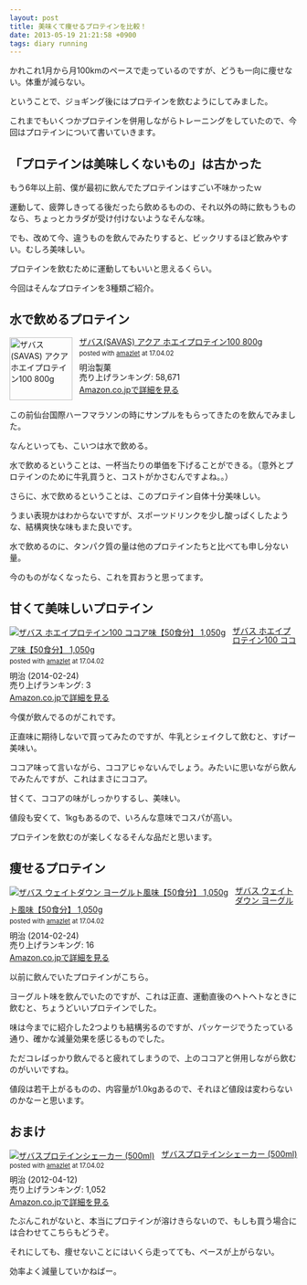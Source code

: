 ```yaml
---
layout: post
title: 美味くて痩せるプロテインを比較！
date: 2013-05-19 21:21:58 +0900
tags: diary running
---
```


かれこれ1月から月100kmのペースで走っているのですが、どうも一向に痩せない。体重が減らない。

ということで、ジョギング後にはプロテインを飲むようにしてみました。

これまでもいくつかプロテインを併用しながらトレーニングをしていたので、今回はプロテインについて書いていきます。

## 「プロテインは美味しくないもの」は古かった

もう6年以上前、僕が最初に飲んでたプロテインはすごい不味かったｗ

運動して、疲弊しきってる後だったら飲めるものの、それ以外の時に飲もうものなら、ちょっとカラダが受け付けないようなそんな味。

でも、改めて今、違うものを飲んでみたりすると、ビックリするほど飲みやすい。むしろ美味しい。

プロテインを飲むために運動してもいいと思えるくらい。

今回はそんなプロテインを3種類ご紹介。

## 水で飲めるプロテイン

<div class="amazlet-box" style="margin-bottom:0px;"><div class="amazlet-image" style="float:left;margin:0px 12px 1px 0px;"><a href="http://www.amazon.co.jp/exec/obidos/ASIN/B000I6BOVA/almond-milk-22/ref=nosim/" name="amazletlink" target="_blank"><img src="http://g-ecx.images-amazon.com/images/G/09/nav2/dp/no-image-no-ciu.gif" alt="ザバス(SAVAS) アクア ホエイプロテイン100 800g" style="border: none;width: 110px;" /></a></div><div class="amazlet-info" style="line-height:120%; margin-bottom: 10px"><div class="amazlet-name" style="margin-bottom:10px;line-height:120%"><a href="http://www.amazon.co.jp/exec/obidos/ASIN/B000I6BOVA/almond-milk-22/ref=nosim/" name="amazletlink" target="_blank">ザバス(SAVAS) アクア ホエイプロテイン100 800g</a><div class="amazlet-powered-date" style="font-size:80%;margin-top:5px;line-height:120%">posted with <a href="http://www.amazlet.com/" title="amazlet" target="_blank">amazlet</a> at 17.04.02</div></div><div class="amazlet-detail">明治製菓 <br />売り上げランキング: 58,671<br /></div><div class="amazlet-sub-info" style="float: left;"><div class="amazlet-link" style="margin-top: 5px"><a href="http://www.amazon.co.jp/exec/obidos/ASIN/B000I6BOVA/almond-milk-22/ref=nosim/" name="amazletlink" target="_blank">Amazon.co.jpで詳細を見る</a></div></div></div><div class="amazlet-footer" style="clear: left"></div></div>

この前仙台国際ハーフマラソンの時にサンプルをもらってきたのを飲んでみました。

なんといっても、こいつは水で飲める。

水で飲めるということは、一杯当たりの単価を下げることができる。（意外とプロテインのために牛乳買うと、コストがかさむんですよね。。）

さらに、水で飲めるということは、このプロテイン自体十分美味しい。

うまい表現かはわからないですが、スポーツドリンクを少し酸っぱくしたような、結構爽快な味もまた良いです。

水で飲めるのに、タンパク質の量は他のプロテインたちと比べても申し分ない量。

今のものがなくなったら、これを買おうと思ってます。

## 甘くて美味しいプロテイン

<div class="amazlet-box" style="margin-bottom:0px;"><div class="amazlet-image" style="float:left;margin:0px 12px 1px 0px;"><a href="http://www.amazon.co.jp/exec/obidos/ASIN/B00IEA5210/almond-milk-22/ref=nosim/" name="amazletlink" target="_blank"><img src="https://images-fe.ssl-images-amazon.com/images/I/51XzTJzU2gL._SL160_.jpg" alt="ザバス ホエイプロテイン100 ココア味【50食分】 1,050g" style="border: none;" /></a></div><div class="amazlet-info" style="line-height:120%; margin-bottom: 10px"><div class="amazlet-name" style="margin-bottom:10px;line-height:120%"><a href="http://www.amazon.co.jp/exec/obidos/ASIN/B00IEA5210/almond-milk-22/ref=nosim/" name="amazletlink" target="_blank">ザバス ホエイプロテイン100 ココア味【50食分】 1,050g</a><div class="amazlet-powered-date" style="font-size:80%;margin-top:5px;line-height:120%">posted with <a href="http://www.amazlet.com/" title="amazlet" target="_blank">amazlet</a> at 17.04.02</div></div><div class="amazlet-detail">明治 (2014-02-24)<br />売り上げランキング: 3<br /></div><div class="amazlet-sub-info" style="float: left;"><div class="amazlet-link" style="margin-top: 5px"><a href="http://www.amazon.co.jp/exec/obidos/ASIN/B00IEA5210/almond-milk-22/ref=nosim/" name="amazletlink" target="_blank">Amazon.co.jpで詳細を見る</a></div></div></div><div class="amazlet-footer" style="clear: left"></div></div>

今僕が飲んでるのがこれです。

正直味に期待しないで買ってみたのですが、牛乳とシェイクして飲むと、すげー美味い。

ココア味って言いながら、ココアじゃないんでしょう。みたいに思いながら飲んでみたんですが、これはまさにココア。

甘くて、ココアの味がしっかりするし、美味い。

値段も安くて、1kgもあるので、いろんな意味でコスパが高い。

プロテインを飲むのが楽しくなるそんな品だと思います。

## 痩せるプロテイン

<div class="amazlet-box" style="margin-bottom:0px;"><div class="amazlet-image" style="float:left;margin:0px 12px 1px 0px;"><a href="http://www.amazon.co.jp/exec/obidos/ASIN/B00IEA57F6/almond-milk-22/ref=nosim/" name="amazletlink" target="_blank"><img src="https://images-fe.ssl-images-amazon.com/images/I/51CrKjhPTIL._SL160_.jpg" alt="ザバス ウェイトダウン ヨーグルト風味【50食分】 1,050g" style="border: none;" /></a></div><div class="amazlet-info" style="line-height:120%; margin-bottom: 10px"><div class="amazlet-name" style="margin-bottom:10px;line-height:120%"><a href="http://www.amazon.co.jp/exec/obidos/ASIN/B00IEA57F6/almond-milk-22/ref=nosim/" name="amazletlink" target="_blank">ザバス ウェイトダウン ヨーグルト風味【50食分】 1,050g</a><div class="amazlet-powered-date" style="font-size:80%;margin-top:5px;line-height:120%">posted with <a href="http://www.amazlet.com/" title="amazlet" target="_blank">amazlet</a> at 17.04.02</div></div><div class="amazlet-detail">明治 (2014-02-24)<br />売り上げランキング: 16<br /></div><div class="amazlet-sub-info" style="float: left;"><div class="amazlet-link" style="margin-top: 5px"><a href="http://www.amazon.co.jp/exec/obidos/ASIN/B00IEA57F6/almond-milk-22/ref=nosim/" name="amazletlink" target="_blank">Amazon.co.jpで詳細を見る</a></div></div></div><div class="amazlet-footer" style="clear: left"></div></div>

以前に飲んでいたプロテインがこちら。

ヨーグルト味を飲んでいたのですが、これは正直、運動直後のヘトヘトなときに飲むと、ちょうどいいプロテインでした。

味は今までに紹介した2つよりも結構劣るのですが、パッケージでうたっている通り、確かな減量効果を感じるものでした。

ただコレばっかり飲んでると疲れてしまうので、上のココアと併用しながら飲むのがいいですね。

値段は若干上がるものの、内容量が1.0kgあるので、それほど値段は変わらないのかなーと思います。


## おまけ

<div class="amazlet-box" style="margin-bottom:0px;"><div class="amazlet-image" style="float:left;margin:0px 12px 1px 0px;"><a href="http://www.amazon.co.jp/exec/obidos/ASIN/B0070SUW30/almond-milk-22/ref=nosim/" name="amazletlink" target="_blank"><img src="https://images-fe.ssl-images-amazon.com/images/I/31faiSOJNBL._SL160_.jpg" alt="ザバスプロテインシェーカー (500ml)" style="border: none;" /></a></div><div class="amazlet-info" style="line-height:120%; margin-bottom: 10px"><div class="amazlet-name" style="margin-bottom:10px;line-height:120%"><a href="http://www.amazon.co.jp/exec/obidos/ASIN/B0070SUW30/almond-milk-22/ref=nosim/" name="amazletlink" target="_blank">ザバスプロテインシェーカー (500ml)</a><div class="amazlet-powered-date" style="font-size:80%;margin-top:5px;line-height:120%">posted with <a href="http://www.amazlet.com/" title="amazlet" target="_blank">amazlet</a> at 17.04.02</div></div><div class="amazlet-detail">明治 (2012-04-12)<br />売り上げランキング: 1,052<br /></div><div class="amazlet-sub-info" style="float: left;"><div class="amazlet-link" style="margin-top: 5px"><a href="http://www.amazon.co.jp/exec/obidos/ASIN/B0070SUW30/almond-milk-22/ref=nosim/" name="amazletlink" target="_blank">Amazon.co.jpで詳細を見る</a></div></div></div><div class="amazlet-footer" style="clear: left"></div></div>

たぶんこれがないと、本当にプロテインが溶けきらないので、もしも買う場合には合わせてこちらもどうぞ。

それにしても、痩せないことにはいくら走ってても、ペースが上がらない。

効率よく減量していかねばー。
